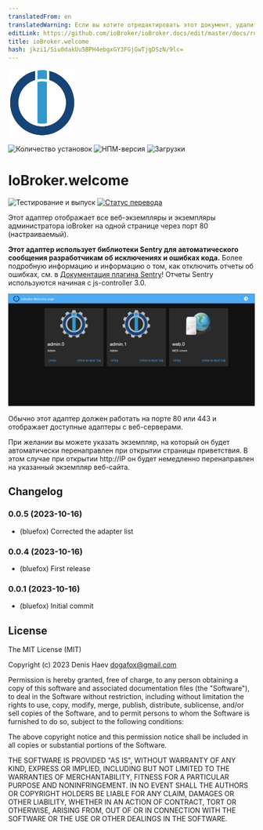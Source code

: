 ```yaml
---
translatedFrom: en
translatedWarning: Если вы хотите отредактировать этот документ, удалите поле «translationFrom», в противном случае этот документ будет снова автоматически переведен
editLink: https://github.com/ioBroker/ioBroker.docs/edit/master/docs/ru/adapterref/iobroker.welcome/README.md
title: ioBroker.welcome
hash: jkzi1/Siu0dakUu5BPH4ebgxGY3FGjGwTjgDSzN/9lc=
---
```

![Логотип](../../../en/adapterref/iobroker.welcome/admin/welcome.png)

![Количество установок](http://iobroker.live/badges/web-stable.svg)
![НПМ-версия](http://img.shields.io/npm/v/iobroker.welcome.svg)
![Загрузки](https://img.shields.io/npm/dm/iobroker.welcome.svg)

# IoBroker.welcome
![Тестирование и выпуск](https://github.com/ioBroker/ioBroker.welcome/workflows/Test%20and%20Release/badge.svg) [![Статус перевода](https://weblate.iobroker.net/widgets/adapters/-/web/svg-badge.svg)](https://weblate.iobroker.net/engage/adapters/?utm_source=widget)

Этот адаптер отображает все веб-экземпляры и экземпляры администратора ioBroker на одной странице через порт 80 (настраиваемый).

**Этот адаптер использует библиотеки Sentry для автоматического сообщения разработчикам об исключениях и ошибках кода.** Более подробную информацию и информацию о том, как отключить отчеты об ошибках, см. в [Документация плагина Sentry](https://github.com/ioBroker/plugin-sentry#plugin-sentry)! Отчеты Sentry используются начиная с js-controller 3.0.

![Добро пожаловать](../../../en/adapterref/iobroker.welcome/img/screen.png)

Обычно этот адаптер должен работать на порте 80 или 443 и отображает доступные адаптеры с веб-серверами.

При желании вы можете указать экземпляр, на который он будет автоматически перенаправлен при открытии страницы приветствия.
В этом случае при открытии http://IP он будет немедленно перенаправлен на указанный экземпляр веб-сайта.

<!-- Заполнитель следующей версии (в начале строки):

### **РАБОТА В ПРОГРЕССЕ** -->

## Changelog
### 0.0.5 (2023-10-16)
* (bluefox) Corrected the adapter list

### 0.0.4 (2023-10-16)
* (bluefox) First release

### 0.0.1 (2023-10-16)
* (bluefox) Initial commit

## License
The MIT License (MIT)

Copyright (c) 2023 Denis Haev <dogafox@gmail.com>

Permission is hereby granted, free of charge, to any person obtaining a copy
of this software and associated documentation files (the "Software"), to deal
in the Software without restriction, including without limitation the rights
to use, copy, modify, merge, publish, distribute, sublicense, and/or sell
copies of the Software, and to permit persons to whom the Software is
furnished to do so, subject to the following conditions:

The above copyright notice and this permission notice shall be included in
all copies or substantial portions of the Software.

THE SOFTWARE IS PROVIDED "AS IS", WITHOUT WARRANTY OF ANY KIND, EXPRESS OR
IMPLIED, INCLUDING BUT NOT LIMITED TO THE WARRANTIES OF MERCHANTABILITY,
FITNESS FOR A PARTICULAR PURPOSE AND NONINFRINGEMENT. IN NO EVENT SHALL THE
AUTHORS OR COPYRIGHT HOLDERS BE LIABLE FOR ANY CLAIM, DAMAGES OR OTHER
LIABILITY, WHETHER IN AN ACTION OF CONTRACT, TORT OR OTHERWISE, ARISING FROM,
OUT OF OR IN CONNECTION WITH THE SOFTWARE OR THE USE OR OTHER DEALINGS IN
THE SOFTWARE.